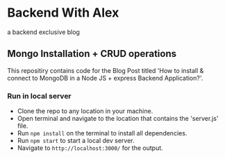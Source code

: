 # Backend With Alex
a backend exclusive blog

## Mongo Installation + CRUD operations

This repositiry contains code for the Blog Post titled 'How to install & connect to MongoDB in a Node JS + express Backend Application?'.

### Run in local server

* Clone the repo to any location in your machine.
* Open terminal and navigate to the location that contains the 'server.js' file.
* Run `npm install` on the terminal to install all dependencies.
* Run `npm start` to start a local dev server. 
* Navigate to `http://localhost:3000/` for the output.